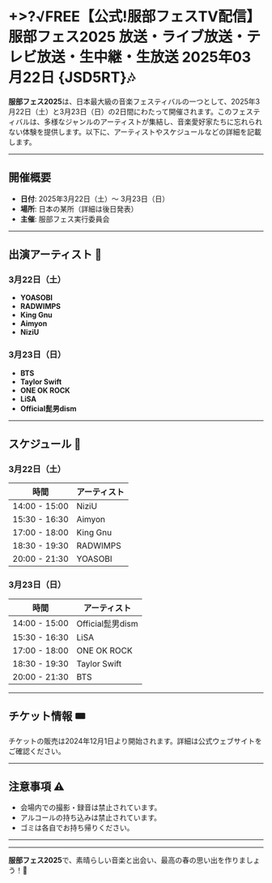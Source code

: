 # +>?√FREE【公式!服部フェスTV配信】服部フェス2025 放送・ライブ放送・テレビ放送・生中継・生放送 2025年03月22日 {JSD5RT}🎶

**服部フェス2025**は、日本最大級の音楽フェスティバルの一つとして、2025年3月22日（土）と3月23日（日）の2日間にわたって開催されます。このフェスティバルは、多様なジャンルのアーティストが集結し、音楽愛好家たちに忘れられない体験を提供します。以下に、アーティストやスケジュールなどの詳細を記載します。

---

## 開催概要

- **日付**: 2025年3月22日（土）〜 3月23日（日）
- **場所**: 日本の某所（詳細は後日発表）
- **主催**: 服部フェス実行委員会

---

## 出演アーティスト 🎤

### 3月22日（土）
- **YOASOBI**
- **RADWIMPS**
- **King Gnu**
- **Aimyon**
- **NiziU**

### 3月23日（日）
- **BTS**
- **Taylor Swift**
- **ONE OK ROCK**
- **LiSA**
- **Official髭男dism**

---

## スケジュール 📅

### 3月22日（土）
| 時間         | アーティスト          |
|--------------|-----------------------|
| 14:00 - 15:00 | NiziU                |
| 15:30 - 16:30 | Aimyon               |
| 17:00 - 18:00 | King Gnu             |
| 18:30 - 19:30 | RADWIMPS             |
| 20:00 - 21:30 | YOASOBI              |

### 3月23日（日）
| 時間         | アーティスト          |
|--------------|-----------------------|
| 14:00 - 15:00 | Official髭男dism     |
| 15:30 - 16:30 | LiSA                 |
| 17:00 - 18:00 | ONE OK ROCK          |
| 18:30 - 19:30 | Taylor Swift         |
| 20:00 - 21:30 | BTS                  |

---

## チケット情報 🎟️

チケットの販売は2024年12月1日より開始されます。詳細は公式ウェブサイトをご確認ください。

---

## 注意事項 ⚠️

- 会場内での撮影・録音は禁止されています。
- アルコールの持ち込みは禁止されています。
- ゴミは各自でお持ち帰りください。

---


---

**服部フェス2025**で、素晴らしい音楽と出会い、最高の春の思い出を作りましょう！🎉